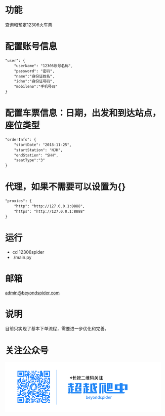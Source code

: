 # 功能
查询和预定12306火车票

# 配置账号信息
```xml
"user": {
    "userName": "12306账号名称",
    "password": "密码",
    "name":"身份证姓名",
    "idno":"身份证号码",
    "mobileno":"手机号码"
}
```

# 配置车票信息：日期，出发和到达站点，座位类型
```xml
"orderInfo": {
    "startDate": "2018-11-25",
    "startStation": "NJH",
    "endStation": "SHH",
    "seatType":"3"
}
```

# 代理，如果不需要可以设置为{}
```xml
"proxies": {
    "http": "http://127.0.0.1:8888",
    "https": "http://127.0.0.1:8888"
}
```

# 运行
* cd 12306spider
* ./main.py

# 邮箱
admin@beyondspider.com

# 说明
目前只实现了基本下单流程，需要进一步优化和完善。

# 关注公众号
![logo](https://github.com/beyondspider/12306spider/blob/master/logo.gif)
